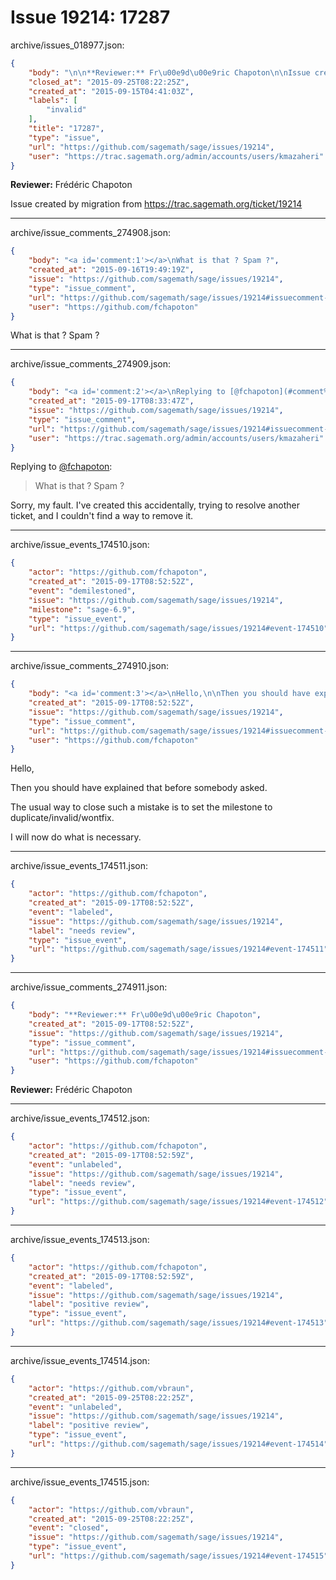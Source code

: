 # Issue 19214: 17287

archive/issues_018977.json:
```json
{
    "body": "\n\n**Reviewer:** Fr\u00e9d\u00e9ric Chapoton\n\nIssue created by migration from https://trac.sagemath.org/ticket/19214\n\n",
    "closed_at": "2015-09-25T08:22:25Z",
    "created_at": "2015-09-15T04:41:03Z",
    "labels": [
        "invalid"
    ],
    "title": "17287",
    "type": "issue",
    "url": "https://github.com/sagemath/sage/issues/19214",
    "user": "https://trac.sagemath.org/admin/accounts/users/kmazaheri"
}
```


**Reviewer:** Frédéric Chapoton

Issue created by migration from https://trac.sagemath.org/ticket/19214





---

archive/issue_comments_274908.json:
```json
{
    "body": "<a id='comment:1'></a>\nWhat is that ? Spam ?",
    "created_at": "2015-09-16T19:49:19Z",
    "issue": "https://github.com/sagemath/sage/issues/19214",
    "type": "issue_comment",
    "url": "https://github.com/sagemath/sage/issues/19214#issuecomment-274908",
    "user": "https://github.com/fchapoton"
}
```

<a id='comment:1'></a>
What is that ? Spam ?



---

archive/issue_comments_274909.json:
```json
{
    "body": "<a id='comment:2'></a>\nReplying to [@fchapoton](#comment%3A1):\n> What is that ? Spam ?\n\nSorry, my fault.\nI've created this accidentally, trying to resolve another ticket, and I couldn't find a way to remove it.",
    "created_at": "2015-09-17T08:33:47Z",
    "issue": "https://github.com/sagemath/sage/issues/19214",
    "type": "issue_comment",
    "url": "https://github.com/sagemath/sage/issues/19214#issuecomment-274909",
    "user": "https://trac.sagemath.org/admin/accounts/users/kmazaheri"
}
```

<a id='comment:2'></a>
Replying to [@fchapoton](#comment%3A1):
> What is that ? Spam ?

Sorry, my fault.
I've created this accidentally, trying to resolve another ticket, and I couldn't find a way to remove it.



---

archive/issue_events_174510.json:
```json
{
    "actor": "https://github.com/fchapoton",
    "created_at": "2015-09-17T08:52:52Z",
    "event": "demilestoned",
    "issue": "https://github.com/sagemath/sage/issues/19214",
    "milestone": "sage-6.9",
    "type": "issue_event",
    "url": "https://github.com/sagemath/sage/issues/19214#event-174510"
}
```



---

archive/issue_comments_274910.json:
```json
{
    "body": "<a id='comment:3'></a>\nHello,\n\nThen you should have explained that before somebody asked.\n\nThe usual way to close such a mistake is to set the milestone to duplicate/invalid/wontfix.\n\nI will now do what is necessary.",
    "created_at": "2015-09-17T08:52:52Z",
    "issue": "https://github.com/sagemath/sage/issues/19214",
    "type": "issue_comment",
    "url": "https://github.com/sagemath/sage/issues/19214#issuecomment-274910",
    "user": "https://github.com/fchapoton"
}
```

<a id='comment:3'></a>
Hello,

Then you should have explained that before somebody asked.

The usual way to close such a mistake is to set the milestone to duplicate/invalid/wontfix.

I will now do what is necessary.



---

archive/issue_events_174511.json:
```json
{
    "actor": "https://github.com/fchapoton",
    "created_at": "2015-09-17T08:52:52Z",
    "event": "labeled",
    "issue": "https://github.com/sagemath/sage/issues/19214",
    "label": "needs review",
    "type": "issue_event",
    "url": "https://github.com/sagemath/sage/issues/19214#event-174511"
}
```



---

archive/issue_comments_274911.json:
```json
{
    "body": "**Reviewer:** Fr\u00e9d\u00e9ric Chapoton",
    "created_at": "2015-09-17T08:52:52Z",
    "issue": "https://github.com/sagemath/sage/issues/19214",
    "type": "issue_comment",
    "url": "https://github.com/sagemath/sage/issues/19214#issuecomment-274911",
    "user": "https://github.com/fchapoton"
}
```

**Reviewer:** Frédéric Chapoton



---

archive/issue_events_174512.json:
```json
{
    "actor": "https://github.com/fchapoton",
    "created_at": "2015-09-17T08:52:59Z",
    "event": "unlabeled",
    "issue": "https://github.com/sagemath/sage/issues/19214",
    "label": "needs review",
    "type": "issue_event",
    "url": "https://github.com/sagemath/sage/issues/19214#event-174512"
}
```



---

archive/issue_events_174513.json:
```json
{
    "actor": "https://github.com/fchapoton",
    "created_at": "2015-09-17T08:52:59Z",
    "event": "labeled",
    "issue": "https://github.com/sagemath/sage/issues/19214",
    "label": "positive review",
    "type": "issue_event",
    "url": "https://github.com/sagemath/sage/issues/19214#event-174513"
}
```



---

archive/issue_events_174514.json:
```json
{
    "actor": "https://github.com/vbraun",
    "created_at": "2015-09-25T08:22:25Z",
    "event": "unlabeled",
    "issue": "https://github.com/sagemath/sage/issues/19214",
    "label": "positive review",
    "type": "issue_event",
    "url": "https://github.com/sagemath/sage/issues/19214#event-174514"
}
```



---

archive/issue_events_174515.json:
```json
{
    "actor": "https://github.com/vbraun",
    "created_at": "2015-09-25T08:22:25Z",
    "event": "closed",
    "issue": "https://github.com/sagemath/sage/issues/19214",
    "type": "issue_event",
    "url": "https://github.com/sagemath/sage/issues/19214#event-174515"
}
```
